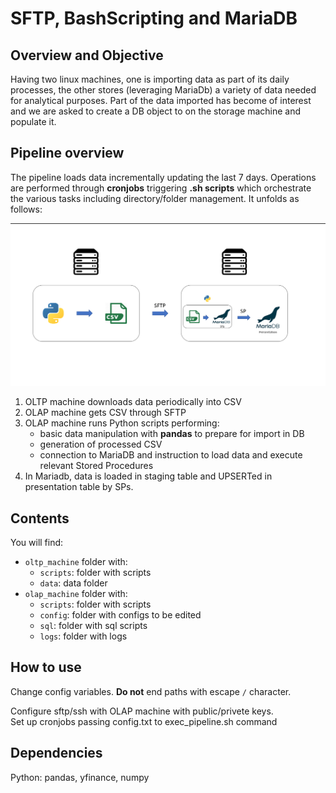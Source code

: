 # SFTP, BashScripting and MariaDB

## Overview and Objective
Having two linux machines, one is importing data as part of its daily processes, the other stores (leveraging MariaDb) a variety of data needed for analytical purposes. Part of the data imported has become of interest and we are asked to create a DB object to on the storage machine and populate it. 

## Pipeline overview
The pipeline loads data incrementally updating the last 7 days. Operations are performed through **cronjobs** triggering **.sh scripts** which orchestrate the various tasks including directory/folder management.
It unfolds as follows:

![image info](./images/Pipeline.png)

1) OLTP machine downloads data periodically into CSV
2) OLAP machine gets CSV through SFTP
3) OLAP machine runs Python scripts performing:
    - basic data manipulation with **pandas** to prepare for import in DB
    - generation of processed CSV
    - connection to MariaDB and instruction to load data and execute relevant Stored Procedures
4) In Mariadb, data is loaded in staging table and UPSERTed in presentation table by SPs.


## Contents
You will find:
- `oltp_machine` folder with:
    - `scripts`: folder with scripts
    - `data`: data folder
- `olap_machine` folder with:
    - `scripts`: folder with scripts
    - `config`: folder with configs to be edited
    - `sql`: folder with sql scripts
    - `logs`: folder with logs

## How to use
Change config variables. **Do not** end paths with escape `/` character. 

Configure sftp/ssh with OLAP machine with public/privete keys.\
Set up cronjobs passing config.txt to exec_pipeline.sh command

## Dependencies
Python: pandas, yfinance, numpy

